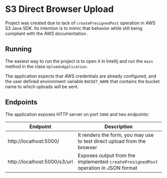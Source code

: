 # S3 Direct Browser Upload

Project was created due to lack of `createPresignedPost` operation in AWS S3 Java SDK. 
Its intention is to mimic that behavior while still being compliant with the AWS documentation .

## Running

The easiest way to run the project is to open it in Intellij and run the `main` method in the class `UploadsApplication`.

The application expects that AWS credentials are already configured, and the user defined environment variable
`BUCKET_NAME` that contains the bucket name to which uploads will be sent.

## Endpoints

The application exposes HTTP server on port `5000` and two endpoints:

| Endpoint                     | Description                                                                        |
|------------------------------|------------------------------------------------------------------------------------|
| http://localhost:5000/       | It renders the form, you may use to test direct upload from the browser            |
| http://localhost:5000/s3/url | Exposes output from the implemented `createPresignedPost` operation in JSON format |
